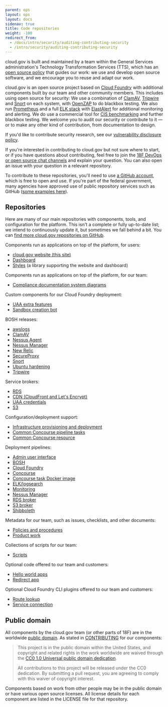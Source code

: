 ```yaml
---
parent: ops
layout: ops
layout: docs
sidenav: true
title: Code repositories
weight: -100
redirect_from:
  - /docs/intro/security/auditing-contributing-security
  - /intro/security/auditing-contributing-security
---
```


cloud.gov is built and maintained by a team within the General Services administration's Technology Transformation Services (TTS), which has an [open source policy](https://18f.gsa.gov/open-source-policy/) that guides our work: we use and develop open source software, and we encourage you to reuse and adapt our work.

cloud.gov is an open source project based on [Cloud Foundry](https://www.cloudfoundry.org/) with additional components built by our team and other community members. This includes using open source for security: We use a combination of [ClamAV](https://www.clamav.net), [Tripwire](https://github.com/Tripwire/tripwire-open-source) and [Snort](https://www.snort.org) on each system, with [OpenZAP](https://www.zaproxy.org) to do blackbox testing.  We also run [Prometheus](https://prometheus.io) and a full [ELK stack](https://www.elastic.co/elk-stack) with [ElastAlert](https://github.com/Yelp/elastalert) for additional monitoring and alerting. We do use a commercial tool for [CIS benchmarking](https://www.cisecurity.org/cis-benchmarks/) and further blackbox testing. We welcome you to audit our security or contribute to it — or to make any other kind of contribution, from documentation to design. 

If you'd like to contribute security research, see our [vulnerability disclosure policy](https://18f.gsa.gov/vulnerability-disclosure-policy/).

If you're interested in contributing to cloud.gov but not sure where to start, or if you have questions about contributing, feel free to join the [18F DevOps or open source chat channels](https://chat.18f.gov/) and explain your question. You can also open an issue with your question in a relevant repository.

To contribute to these repositories, you'll need to use [a GitHub account](https://help.github.com/articles/signing-up-for-a-new-github-account/), which is free to open and use. If you're part of the federal government, many agencies have approved use of public repository services such as GitHub ([some examples here](https://18f.gsa.gov/2016/08/08/facts-about-publishing-open-source-code-in-government/)).

## Repositories

Here are many of our main repositories with components, tools, and configuration for the platform. This isn't a complete or fully up-to-date list; we intend to continuously update it, but sometimes we fall behind a bit. You can [find more cloud.gov repositories on GitHub](https://github.com/search?utf8=%E2%9C%93&q=user%3A18F+%28cf+OR+cg+OR+%22cloud+foundry%22+OR+cloud.gov%29+NOT+cfn+fork%3Atrue&type=Repositories&ref=advsearch&l=&l=).

Components run as applications on top of the platform, for users:

- [cloud.gov website (this site)](https://github.com/cloud-gov/cg-site)
- [Dashboard](https://github.com/cloud-gov/cg-dashboard)
- [Styles](https://github.com/cloud-gov/cg-style) (a library supporting the website and dashboard)

Components run as applications on top of the platform, for our team:

- [Compliance documentation system diagrams](https://github.com/cloud-gov/cg-diagrams)

Custom components for our Cloud Foundry deployment:

- [UAA extra features](https://github.com/cloud-gov/cg-uaa-extras)
- [Sandbox creation bot](https://github.com/cloud-gov/cg-sandbox-bot)

BOSH releases:

- [awslogs](https://github.com/cloud-gov/cg-awslogs-boshrelease)
- [ClamAV](https://github.com/cloud-gov/cg-clamav-boshrelease)
- [Nessus Agent](https://github.com/cloud-gov/cg-nessus-agent-boshrelease)
- [Nessus Manager](https://github.com/cloud-gov/cg-nessus-manager-boshrelease)
- [New Relic](https://github.com/cloudfoundry-community/newrelic-boshrelease)
- [SecureProxy](https://github.com/cloud-gov/cg-secureproxy-boshrelease)
- [Snort](https://github.com/cloud-gov/cg-snort-boshrelease)
- [Ubuntu hardening](https://github.com/cloud-gov/cg-harden-boshrelease)
- [Tripwire](https://github.com/cloud-gov/cg-tripwire-boshrelease)

Service brokers:

- [RDS](https://github.com/cloud-gov/aws-broker)
- [CDN (CloudFront and Let's Encrypt)](https://github.com/cloud-gov/cf-cdn-service-broker)
- [UAA credentials](https://github.com/cloudfoundry-community/uaa-credentials-broker)
- [S3](https://github.com/cloudfoundry-community/s3-broker)

Configuration/deployment support:

- [Infrastructure provisioning and deployment](https://github.com/cloud-gov/cg-provision)
- [Common Concourse pipeline tasks](https://github.com/cloud-gov/cg-pipeline-tasks)
- [Common Concourse resource](https://github.com/cloud-gov/cg-common-resource)

Deployment pipelines:

- [Admin user interface](https://github.com/cloud-gov/cg-deploy-admin-ui)
- [BOSH](https://github.com/cloud-gov/cg-deploy-bosh)
- [Cloud Foundry](https://github.com/cloud-gov/cg-deploy-cf)
- [Concourse](https://github.com/cloud-gov/cg-deploy-concourse)
- [Concourse task Docker image](https://github.com/cloud-gov/cg-deploy-concourse-docker-image)
- [ELK/logsearch](https://github.com/cloud-gov/cg-deploy-logsearch)
- [Monitoring](https://github.com/cloud-gov/cg-deploy-prometheus)
- [Nessus Manager](https://github.com/cloud-gov/cg-deploy-nessus-manager)
- [RDS broker](https://github.com/cloud-gov/cg-deploy-rds-broker)
- [S3 broker](https://github.com/cloud-gov/cg-deploy-s3-broker)
- [Shibboleth](https://github.com/cloud-gov/cg-deploy-shibboleth)

Metadata for our team, such as issues, checklists, and other documents:

- [Policies and procedures](https://github.com/cloud-gov/compliance-docs)
- [Product work](https://github.com/cloud-gov/cg-product)

Collections of scripts for our team:

- [Scripts](https://github.com/cloud-gov/cg-scripts)

Optional code offered to our team and customers:

- [Hello world apps](https://github.com/cloud-gov/cf-hello-worlds)
- [Redirect app](https://github.com/cloud-gov/cf-redirect)

Optional Cloud Foundry CLI plugins offered to our team and customers:

- [Route lookup](https://github.com/cloud-gov/cf-route-lookup)
- [Service connection](https://github.com/cloud-gov/cf-service-connect)

## Public domain

All components by the cloud.gov team (or other parts of 18F) are in the worldwide [public domain](https://github.com/cloud-gov/cg-site/blob/master/LICENSE.md). As stated in [CONTRIBUTING](https://github.com/cloud-gov/cg-site/blob/master/CONTRIBUTING.md) for our components:

> This project is in the public domain within the United States, and copyright and related rights in the work worldwide are waived through the [CC0 1.0 Universal public domain dedication](https://creativecommons.org/publicdomain/zero/1.0/).
>
> All contributions to this project will be released under the CC0 dedication. By submitting a pull request, you are agreeing to comply with this waiver of copyright interest.

Components based on work from other people may be in the public domain or have various open source licenses. All license details for each component are listed in the LICENSE file for that repository.
